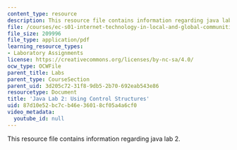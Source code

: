 ```yaml
---
content_type: resource
description: This resource file contains information regarding java lab 2.
file: /courses/ec-s01-internet-technology-in-local-and-global-communities-spring-2005-summer-2005/87d10e52bc7cb46e36018cf05a4a6cf0_MITEC_S01S05_variab_opera.pdf
file_size: 209996
file_type: application/pdf
learning_resource_types:
- Laboratory Assignments
license: https://creativecommons.org/licenses/by-nc-sa/4.0/
ocw_type: OCWFile
parent_title: Labs
parent_type: CourseSection
parent_uid: 3d205c72-31f8-9db5-2b70-692eab543e86
resourcetype: Document
title: 'Java Lab 2: Using Control Structures'
uid: 87d10e52-bc7c-b46e-3601-8cf05a4a6cf0
video_metadata:
  youtube_id: null
---
```

This resource file contains information regarding java lab 2.
